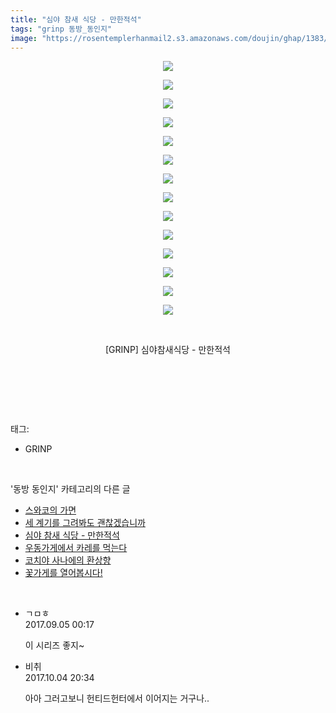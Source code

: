 ```yaml
---
title: "심야 참새 식당 - 만한적석"
tags: "grinp 동방_동인지"
image: "https://rosentemplerhanmail2.s3.amazonaws.com/doujin/ghap/1383/001.jpg"
---
```

<div class="article">
<p style="text-align: center; clear: none; float: none;"><img src="{{ site.imgserver12 }}/ghap/1383/001.jpg"/></p>
<p style="text-align: center; clear: none; float: none;"><img src="{{ site.imgserver12 }}/ghap/1383/002.jpg"/></p>
<p style="text-align: center; clear: none; float: none;"><img src="{{ site.imgserver12 }}/ghap/1383/003.jpg"/></p>
<p style="text-align: center; clear: none; float: none;"><img src="{{ site.imgserver12 }}/ghap/1383/004.jpg"/></p>
<p style="text-align: center; clear: none; float: none;"><img src="{{ site.imgserver12 }}/ghap/1383/005.jpg"/></p>
<p style="text-align: center; clear: none; float: none;"><img src="{{ site.imgserver12 }}/ghap/1383/006.jpg"/></p>
<p style="text-align: center; clear: none; float: none;"><img src="{{ site.imgserver12 }}/ghap/1383/007.jpg"/></p>
<p style="text-align: center; clear: none; float: none;"><img src="{{ site.imgserver12 }}/ghap/1383/008.jpg"/></p>
<p style="text-align: center; clear: none; float: none;"><img src="{{ site.imgserver12 }}/ghap/1383/009.jpg"/></p>
<p style="text-align: center; clear: none; float: none;"><img src="{{ site.imgserver12 }}/ghap/1383/010.jpg"/></p>
<p style="text-align: center; clear: none; float: none;"><img src="{{ site.imgserver12 }}/ghap/1383/011.jpg"/></p>
<p style="text-align: center; clear: none; float: none;"><img src="{{ site.imgserver12 }}/ghap/1383/012.jpg"/></p>
<p style="text-align: center; clear: none; float: none;"><img src="{{ site.imgserver12 }}/ghap/1383/013.jpg"/></p>
<p style="text-align: center; clear: none; float: none;"><img src="{{ site.imgserver12 }}/ghap/1383/014.jpg"/></p>
<p style="text-align: center; clear: none; float: none;"><br/></p>
<p style="text-align: center; clear: none; float: none;">[GRINP] 심야참새식당 - 만한적석</p>
<p style="text-align: center; clear: none; float: none;"> </p>
<p><br/></p>
</div><br/>
<div class="tagTrail">
<p>태그: </p>
<ul>
<li>GRINP</li>
</ul>
</div><br/>
<div class="another">
<p>'동방 동인지' 카테고리의 다른 글</p>
<ul>
<li><a href="/ghap_1385">스와코의 가면</a></li>
<li><a href="/ghap_1384">세 계기를 그려봐도 괜찮겠습니까</a></li>
<li><a href="/ghap_1383">심야 참새 식당 - 만한적석</a></li>
<li><a href="/ghap_1382">우동가게에서 카레를 먹는다</a></li>
<li><a href="/ghap_1380">코치야 사나에의 환상향</a></li>
<li><a href="/ghap_1379">꽃가게를 열어봅시다!</a></li>
</ul>
</div><br/>
<div class="cb_module cb_fluid">
<div class="cb_wrt cb_profile">
<div class="comment">
<ul>
<li class="cb_thumb_off" id="comment15076325">
<div class="cb_comment_area">
<div class="cb_info_area">
<div class="cb_section">
<span class="cb_nick_name">ㄱㅁㅎ</span>
</div>
<div class="cb_section">
<span class="cb_date">2017.09.05 00:17 </span>
</div>
</div>
<div class="cb_dsc_comment">
<p class="cb_dsc">
											이 시리즈 좋지~
										</p>
</div>
</div></li>
<li class="cb_thumb_off" id="comment15096750">
<div class="cb_comment_area">
<div class="cb_info_area">
<div class="cb_section">
<span class="cb_nick_name">비취</span>
</div>
<div class="cb_section">
<span class="cb_date">2017.10.04 20:34 </span>
</div>
</div>
<div class="cb_dsc_comment">
<p class="cb_dsc">
											아아 그러고보니 헌티드헌터에서 이어지는 거구나..
										</p>
</div>
</div></li>
</ul>
</div>
</div><!-- commentList close -->
</div><br/>
